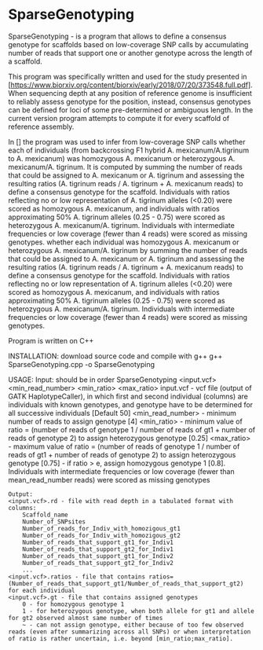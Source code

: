 # SparseGenotyping
SparseGenotyping - is a program that allows to define a consensus genotype for scaffolds based on low-coverage SNP calls by accumulating number of reads that support one or another genotype across the length of a scaffold.

This program was specifically written and used for the study presented in [https://www.biorxiv.org/content/biorxiv/early/2018/07/20/373548.full.pdf]. When sequencing depth at any position of reference genome is insufficient to reliably assess genotype for the position, instead, consensus genotypes can be defined for loci of some pre-determined or ambiguous length. In the current version program attempts to compute it for every scaffold of reference assembly.

In [] the program was used to infer from low-coverage SNP calls whether each of individuals (from backcrossing F1 hybrid A. mexicanum/A.tigrinum to A. mexicanum) was homozygous A. mexicanum or heterozygous A. mexicanum/A. tigrinum. It is computed by summing the number of reads that could be assigned to A. mexicanum or A. tigrinum and assessing the resulting ratios (A. tigrinum reads / A. tigrinum + A. mexicanum reads) to define a consensus genotype for the scaffold. Individuals with ratios reflecting no or low representation of A. tigrinum alleles (<0.20) were scored as homozygous A. mexicanum, and individuals with ratios approximating 50% A. tigrinum alleles (0.25 - 0.75) were scored as heterozygous A. mexicanum/A. tigrinum. Individuals with intermediate frequencies or low coverage (fewer than 4 reads) were scored as missing genotypes. whether each individual was homozygous A. mexicanum or heterozygous A. mexicanum/A. tigrinum by summing the number of reads that could be assigned to A. mexicanum or A. tigrinum and assessing the resulting ratios (A. tigrinum reads / A. tigrinum + A. mexicanum reads) to define a consensus genotype for the scaffold. Individuals with ratios reflecting no or low representation of A. tigrinum alleles (<0.20) were scored as homozygous A. mexicanum, and individuals with ratios approximating 50% A. tigrinum alleles (0.25 - 0.75) were scored as heterozygous A. mexicanum/A. tigrinum. Individuals with intermediate frequencies or low coverage (fewer than 4 reads) were scored as missing genotypes.

Program is written on C++

INSTALLATION:
    download source code and compile with g++
    g++ SparseGenotyping.cpp -o SparseGenotyping

USAGE:
    Input: should be in order
    SparseGenotyping <input.vcf> <min_read_number> <min_ratio> <max_ratio> <e>
    input.vcf - vcf file (output of GATK HaplotypeCaller), in which first and second individual (columns) are individuals with known genotypes, and genotype have to be determined for all successive individuals [Default 50]
    <min_read_number> - minimum number of reads to assign genotype [4]
    <min_ratio> - minimum value of ratio = (number of reads of genotype 1 / number of reads of gt1 + number of reads of genotype 2) to assign heterozygous genotype  [0.25]
    <max_ratio> - maximum value of ratio = (number of reads of genotype 1 / number of reads of gt1 + number of reads of genotype 2) to assign heterozygous genotype [0.75]
    <e> - if ratio > e, assign homozygous genotype 1 [0.8]. Individuals with intermediate frequencies or low coverage (fewer than mean_read_number reads) were scored as missing genotypes

    Output:
    <input.vcf>.rd - file with read depth in a tabulated format with columns:
        Scaffold_name  
        Number_of_SNPsites  
        Number_of_reads_for_Indiv_with_homozigous_gt1
        Number_of_reads_for_Indiv_with_homozigous_gt2
        Number_of_reads_that_support_gt1_for_Indiv1
        Number_of_reads_that_support_gt2_for_Indiv1
        Number_of_reads_that_support_gt1_for_Indiv2
        Number_of_reads_that_support_gt2_for_Indiv2
        ...
    <input.vcf>.ratios - file that contains ratios=(Number_of_reads_that_support_gt1/Number_of_reads_that_support_gt2) for each individual
    <input.vcf>.gt - file that contains assigned genotypes
        0 - for homozygous genotype 1
        1 - for heterozygous genotype, when both allele for gt1 and allele for gt2 observed almost same number of times
        ~ - can not assign genotype, either because of too few observed reads (even after summarizing across all SNPs) or when interpretation of ratio is rather uncertain, i.e. beyond [min_ratio;max_ratio].



